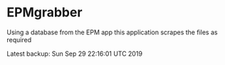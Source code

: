 # EPMgrabber
Using a database from the EPM app this application scrapes the files as required


Latest backup: Sun Sep 29 22:16:01 UTC 2019
